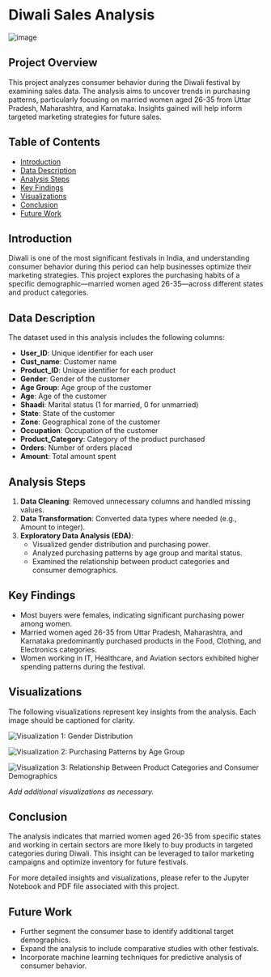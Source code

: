 # Diwali Sales Analysis 
![image](https://github.com/user-attachments/assets/8f0e5bd0-bd31-40cc-af41-f6af00ad055c)


## Project Overview
This project analyzes consumer behavior during the Diwali festival by examining sales data. The analysis aims to uncover trends in purchasing patterns, particularly focusing on married women aged 26-35 from Uttar Pradesh, Maharashtra, and Karnataka. Insights gained will help inform targeted marketing strategies for future sales.

## Table of Contents
- [Introduction](#introduction)
- [Data Description](#data-description)
- [Analysis Steps](#analysis-steps)
- [Key Findings](#key-findings)
- [Visualizations](#visualizations)
- [Conclusion](#conclusion)
- [Future Work](#future-work)

## Introduction
Diwali is one of the most significant festivals in India, and understanding consumer behavior during this period can help businesses optimize their marketing strategies. This project explores the purchasing habits of a specific demographic—married women aged 26-35—across different states and product categories.

## Data Description
The dataset used in this analysis includes the following columns:
- **User_ID**: Unique identifier for each user
- **Cust_name**: Customer name
- **Product_ID**: Unique identifier for each product
- **Gender**: Gender of the customer
- **Age Group**: Age group of the customer
- **Age**: Age of the customer
- **Shaadi**: Marital status (1 for married, 0 for unmarried)
- **State**: State of the customer
- **Zone**: Geographical zone of the customer
- **Occupation**: Occupation of the customer
- **Product_Category**: Category of the product purchased
- **Orders**: Number of orders placed
- **Amount**: Total amount spent

## Analysis Steps
1. **Data Cleaning**: Removed unnecessary columns and handled missing values.
2. **Data Transformation**: Converted data types where needed (e.g., Amount to integer).
3. **Exploratory Data Analysis (EDA)**:
   - Visualized gender distribution and purchasing power.
   - Analyzed purchasing patterns by age group and marital status.
   - Examined the relationship between product categories and consumer demographics.

## Key Findings
- Most buyers were females, indicating significant purchasing power among women.
- Married women aged 26-35 from Uttar Pradesh, Maharashtra, and Karnataka predominantly purchased products in the Food, Clothing, and Electronics categories.
- Women working in IT, Healthcare, and Aviation sectors exhibited higher spending patterns during the festival.

## Visualizations
The following visualizations represent key insights from the analysis. Each image should be captioned for clarity.

![Visualization 1: Gender Distribution](path/to/your/image1.png)

![Visualization 2: Purchasing Patterns by Age Group](path/to/your/image2.png)

![Visualization 3: Relationship Between Product Categories and Consumer Demographics](path/to/your/image3.png)

*Add additional visualizations as necessary.*

## Conclusion
The analysis indicates that married women aged 26-35 from specific states and working in certain sectors are more likely to buy products in targeted categories during Diwali. This insight can be leveraged to tailor marketing campaigns and optimize inventory for future festivals.

For more detailed insights and visualizations, please refer to the Jupyter Notebook and PDF file associated with this project.

## Future Work
- Further segment the consumer base to identify additional target demographics.
- Expand the analysis to include comparative studies with other festivals.
- Incorporate machine learning techniques for predictive analysis of consumer behavior.


